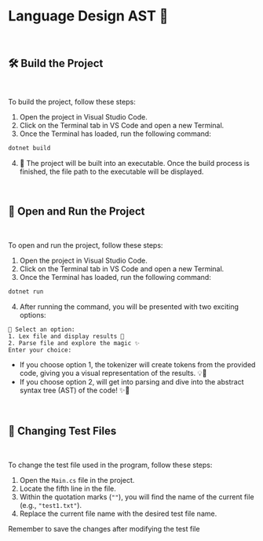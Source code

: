 # Language Design AST 🚀

<br>

## 🛠️ Build the Project

<br>

To build the project, follow these steps:

1. Open the project in Visual Studio Code.
2. Click on the Terminal tab in VS Code and open a new Terminal.
3. Once the Terminal has loaded, run the following command:

```bash
dotnet build
```

4. 🎉 The project will be built into an executable. Once the build process is finished, the file path to the executable will be displayed.

<br>

##  🏃 Open and Run the Project

<br>

To open and run the project, follow these steps:

1. Open the project in Visual Studio Code.
2. Click on the Terminal tab in VS Code and open a new Terminal.
3. Once the Terminal has loaded, run the following command:

```bash
dotnet run
```

4. After running the command, you will be presented with two exciting options:

```
🌟 Select an option:
1. Lex file and display results 🎨
2. Parse file and explore the magic ✨
Enter your choice:
```

- If you choose option 1, the tokenizer will create tokens from the provided code, giving you a visual representation of the results. 💡🎨
- If you choose option 2, will get into parsing and dive into the abstract syntax tree (AST) of the code! ✨🌳

<br>

## 📝 Changing Test Files

<br>

To change the test file used in the program, follow these steps:

1. Open the `Main.cs` file in the project.
2. Locate the fifth line in the file.
3. Within the quotation marks (`""`), you will find the name of the current file (e.g., `"test1.txt"`).
4. Replace the current file name with the desired test file name.

Remember to save the changes after modifying the test file
